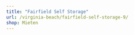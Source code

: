 ```yaml
---
title: "Fairfield Self Storage"
url: /virginia-beach/fairfield-self-storage-9/
shop: Mieten
---
```

